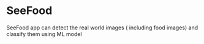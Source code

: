 # SeeFood

SeeFood app can detect the real world images ( including food images)  and classify them using ML model
